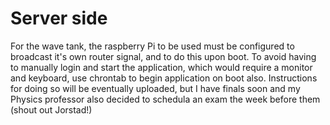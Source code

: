 # Server side
For the wave tank, the raspberry Pi to be used must be configured to broadcast it's own router signal, and to do this upon boot.
To avoid having to manually login and start the application, which would require a monitor and keyboard, use chrontab to begin application on boot also. Instructions for doing so will be eventually uploaded, but I have finals soon and my Physics professor also decided to schedula an exam the week before them (shout out Jorstad!)
